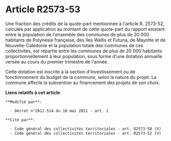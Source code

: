 # Article R2573-53

Une fraction des crédits de la quote-part mentionnée à l'article R. 2573-52, calculée par application au montant de cette
quote-part du rapport existant entre la population de l'ensemble des communes de plus de 20 000 habitants de Polynésie
française, des îles Wallis et Futuna, de Mayotte et de Nouvelle-Calédonie et la population totale des communes de ces
collectivités, est répartie entre les communes de plus de 20 000 habitants proportionnellement à leur population, sous forme
d'une dotation annuelle versée au cours du premier trimestre de l'année. 

Cette dotation est inscrite à la section d'investissement ou de fonctionnement du budget de la commune, selon la nature du
projet. La commune affecte la subvention au financement des projets de son choix.

**Liens relatifs à cet article**

	**Modifié par**:

	  - Décret n°2011-514 du 10 mai 2011 - art. 1

	**Cité par**:

	  - Code général des collectivités territoriales - art. D2573-58 (V)
	  - Code général des collectivités territoriales - art. R2573-52 (V)
